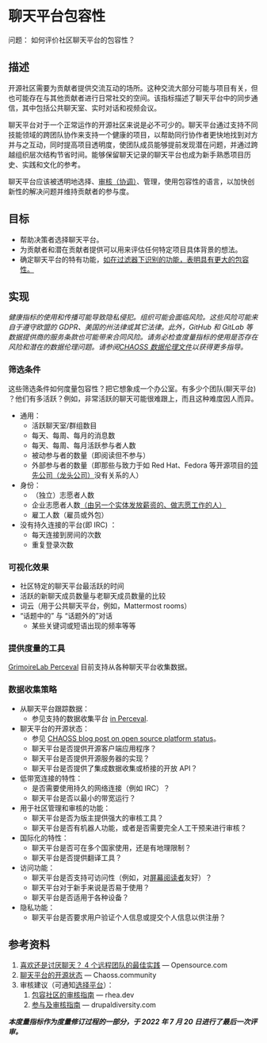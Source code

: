 # 聊天平台包容性

问题： 如何评价社区聊天平台的包容性？

## 描述

开源社区需要为贡献者提供交流互动的场所。这种交流大部分可能与项目有关，但也可能存在与其他贡献者进行日常社交的空间。该指标描述了聊天平台中的同步通信，其中包括公共聊天室、实时对话和视频会议。

聊天平台对于一个正常运作的开源社区来说是必不可少的。聊天平台通过支持不同技能领域的跨团队协作来支持一个健康的项目，以帮助同行协作者更快地找到对方并与之互动，同时提高项目透明度，使团队成员能够提前发现潜在问题，并通过跨越组织层次结构节省时间。能够保留聊天记录的聊天平台也成为新手熟悉项目历史、实践和文化的参考。

聊天平台应该被透明地选择、<u>审核（协调）</u>、管理，使用包容性的语言，以加快创新性的解决问题并维持贡献者的参与度。

## 目标

- 帮助决策者选择聊天平台。
- 为贡献者和潜在贡献者提供可以用来评估任何特定项目具体背景的想法。
- 确定聊天平台的特有功能，<u>如在过滤器下识别的功能，表明具有更大的包容性。</u>

## 实现

_健康指标的使用和传播可能导致隐私侵犯。组织可能会面临风险。这些风险可能来自于遵守欧盟的 GDPR、美国的州法律或其它法律。此外，GitHub 和 GitLab 等数据提供商的服务条款也可能带来合同风险。请务必检查度量指标的使用是否存在风险和潜在的数据伦理问题。请参阅[CHAOSS 数据伦理文件](https：//github.com/chaoss/metrics/tree/main/resources)以获得更多指导。_

### 筛选条件

这些筛选条件如何度量包容性？把它想象成一个办公室。有多少个团队(聊天平台) ？他们有多活跃？例如，非常活跃的聊天可能很难跟上，而且这种难度因人而异。

- 通用：
  - 活跃聊天室/群组数目
  - 每天、每周、每月的消息数
  - 每天、每周、每月活跃参与者人数
  - 被动参与者的数量（即阅读但不参与）
  - 外部参与者的数量（即那些与致力于如 Red Hat、Fedora 等开源项目的<u>领先公司（龙头公司）</u>没有关系的人）
- 身份：
  - （独立）志愿者人数
  - 企业志愿者人数<u>（由另一个实体发放薪资的、做志愿工作的人）</u>
  - 雇工人数（雇员或外包）
- 没有持久连接的平台(即 IRC) ：
  - 每天连接到房间的次数
  - 重复登录次数

### 可视化效果

- 社区特定的聊天平台最活跃的时间
- 活跃的新聊天成员数量与老聊天成员数量的比较
- 词云（用于公共聊天平台，例如，Mattermost rooms）
- “话题中的” 与 “话题外的”对话
  - 某些关键词或短语出现的频率等等

### 提供度量的工具

[GrimoireLab Perceval](https://github.com/chaoss/grimoirelab-perceval#usage) 目前支持从各种聊天平台收集数据。

### 数据收集策略

- 从聊天平台跟踪数据：
  - 参见支持的数据收集平台 [in Perceval](https://github.com/chaoss/grimoirelab-perceval#usage).
- 聊天平台的开源状态：
  - 参见 [CHAOSS blog post on open source platform status](https://chaoss.community/blog-post/2020/12/15/di-metrics-definition/)。
  - 聊天平台是否提供开源客户端应用程序？
  - 聊天平台是否提供开源服务器的实现？
  - 聊天平台是否提供了集成数据收集或桥接的开放 API？
- 低带宽连接的特性：
  - 是否需要使用持久的网络连接（例如 IRC）？
  - 聊天平台是否以最小的带宽运行？
- 用于社区管理和审核的功能：
  - 聊天平台是否为版主提供强大的审核工具？
  - 聊天平台是否有机器人功能，或者是否需要完全人工干预来进行审核？
- 国际化的特性：
  - 聊天平台是否可在多个国家使用，还是有地理限制？
  - 聊天平台是否提供翻译工具？
- 访问功能：
  - 聊天平台是否支持可访问性（例如，对<u>屏幕阅读者</u>友好）？
  - 聊天平台对于新手来说是否易于使用？
  - 聊天平台是否适用于各种设备？
- 隐私功能：
  - 聊天平台是否要求用户验证个人信息或提交个人信息以供注册？

## 参考资料

1. [喜欢还是讨厌聊天？ 4 个远程团队的最佳实践](https://opensource.com/article/20/4/chat-tools-best-practices) — Opensource.com
2. [聊天平台的开源状态](https://chaoss.community/blog-post/2020/12/15/di-metrics-definition/) — Chaoss.community
3. 审核建议（可通知<u>选择平台</u>）：
   1. [包容社区的审核指南](https://web.archive.org/web/20200522175549/https:///articles/2017-04/moderation-guidelines) — rhea.dev
   2. [参与及审核指南](https://www.drupaldiversity.com/docs/participation-moderation-guidelines) — drupaldiversity.com

_**本度量指标作为度量修订过程的一部分，于 2022 年 7 月 20 日进行了最后一次评审。**_
